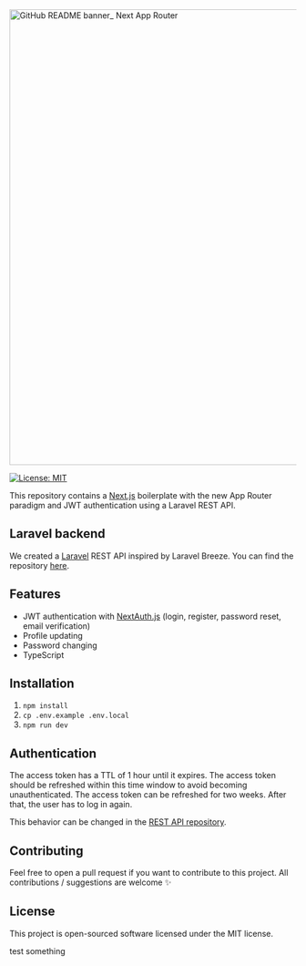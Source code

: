 <img width="800" alt="GitHub README banner_ Next App Router" src="https://github.com/avocado-media/nextjs-jwt-app-router/assets/32078923/3de51fd3-4c29-4010-9e5d-46d37d00e166">


[![License: MIT](https://img.shields.io/badge/License-MIT-green.svg)](https://opensource.org/licenses/MIT)

This repository contains a [Next.js](https://nextjs.org/) boilerplate with the new App Router paradigm and JWT authentication using a Laravel REST API.

## Laravel backend

We created a [Laravel](https://laravel.com/) REST API inspired by Laravel Breeze. You can find the
repository [here](https://github.com/avocado-media/laravel-jwt-rest-api).

## Features

- JWT authentication with [NextAuth.js](https://next-auth.js.org/) (login, register, password reset, email verification)
- Profile updating
- Password changing
- TypeScript

## Installation

1. `npm install`
2. `cp .env.example .env.local`
3. `npm run dev`

## Authentication

The access token has a TTL of 1 hour until it expires. The access token should be refreshed within this time window to avoid becoming unauthenticated. The access token can be refreshed for two weeks. After that, the user has to log in again.

This behavior can be changed in the [REST API repository](https://github.com/avocado-media/laravel-jwt-rest-api).

## Contributing

Feel free to open a pull request if you want to contribute to this project. All contributions / suggestions are
welcome ✨

## License

This project is open-sourced software licensed under the MIT license.

test something
